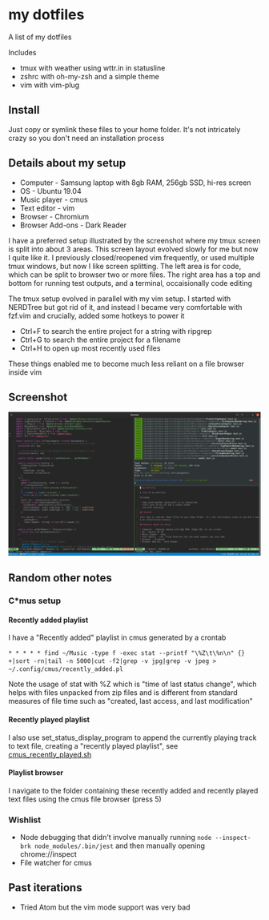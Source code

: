 # my dotfiles

A list of my dotfiles

Includes

- tmux with weather using wttr.in in statusline
- zshrc with oh-my-zsh and a simple theme
- vim with vim-plug

## Install

Just copy or symlink these files to your home folder. It's not intricately crazy so you don't need an installation process

## Details about my setup

* Computer - Samsung laptop with 8gb RAM, 256gb SSD, hi-res screen
* OS - Ubuntu 19.04
* Music player - cmus
* Text editor - vim
* Browser - Chromium
* Browser Add-ons - Dark Reader


I have a preferred setup illustrated by the screenshot where my tmux screen is split into about 3 areas. This screen layout evolved slowly for me but now I quite like it. I previously closed/reopened vim frequently, or used multiple tmux windows, but now I like screen splitting. The left area is for code, which can be split to browser two or more files. The right area has a top and bottom for running test outputs, and a terminal, occaisionally code editing

The tmux setup evolved in parallel with my vim setup. I started with NERDTree but got rid of it, and instead I became very comfortable with fzf.vim and crucially, added some hotkeys to power it

* Ctrl+F to search the entire project for a string with ripgrep
* Ctrl+G to search the entire project for a filename
* Ctrl+H to open up most recently used files

These things enabled me to become much less reliant on a file browser inside vim


## Screenshot

![](img/1.png)

## Random other notes

### C*mus setup

#### Recently added playlist

I have a "Recently added" playlist in cmus generated by a crontab

    * * * * * find ~/Music -type f -exec stat --printf "\%Z\t\%n\n" {} +|sort -rn|tail -n 5000|cut -f2|grep -v jpg|grep -v jpeg > ~/.config/cmus/recently_added.pl

Note the usage of stat with %Z which is "time of last status change", which helps with files unpacked from zip files and is different from standard measures of file time such as "created, last access, and last modification"

#### Recently played playlist

I also use set_status_display_program to append the currently playing track to text file, creating a "recently played playlist", see [cmus_recently_played.sh](https://github.com/cmdcolin/dotfiles/blob/master/cmus_recently_played.sh)

#### Playlist browser

I navigate to the folder containing these recently added and recently played text files using the cmus file browser (press 5)

### Wishlist

* Node debugging that didn't involve manually running `node --inspect-brk node_modules/.bin/jest` and then manually opening chrome://inspect
* File watcher for cmus

## Past iterations

- Tried Atom but the vim mode support was very bad
